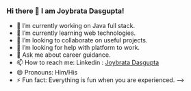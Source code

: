 ### Hi there 👋 I am Joybrata Dasgupta!

- 🔭 I’m currently working on Java full stack.
- 🌱 I’m currently learning web technologies.
- 👯 I’m looking to collaborate on useful projects.
- 🤔 I’m looking for help with platform to work.  
- 💬 Ask me about career guidance.
- 📫 How to reach me: Linkedin : [Joybrata Dasgupta](https://www.linkedin.com/in/joybrata-dasgupta-78991016a/) 
- 😄 Pronouns: Him/His
- ⚡ Fun fact: Everything is fun when you are experienced.
-->
